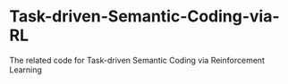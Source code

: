 # Task-driven-Semantic-Coding-via-RL
The related code for Task-driven Semantic Coding via Reinforcement Learning
